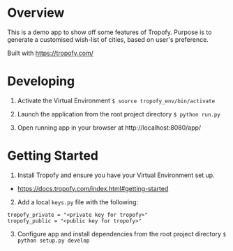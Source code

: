 
# Overview

This is a demo app to show off some features of Tropofy.
Purpose is to generate a customised wish-list of cities, based on user's preference.

Built with https://tropofy.com/

# Developing

1. Activate the Virtual Environment
  `$ source tropofy_env/bin/activate`

2. Launch the application from the root project directory
  `$ python run.py`

3. Open running app in your browser at http://localhost:8080/app/



# Getting Started

1. Install Tropofy and ensure you have your Virtual Environment set up.
  * https://docs.tropofy.com/index.html#getting-started

2. Add a local `keys.py` file with the following:
  ```
  tropofy_private = "<private key for tropofy>"
  tropofy_public = "<public key for tropofy>"
  ```

3. Configure app and install dependencies from the root project directory
  `$ python setup.py develop`
